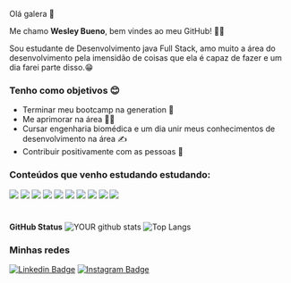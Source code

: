 Olá galera 👋

Me chamo **Wesley Bueno**, bem vindes ao meu GitHub! 🙋‍♂️

Sou estudante de Desenvolvimento java Full Stack, amo muito a área do desenvolvimento pela imensidão de coisas que ela é capaz de fazer e um dia farei parte disso.😁

### **Tenho como objetivos** 😊
- Terminar meu bootcamp na generation 💙
- Me aprimorar na área 👨‍💻
- Cursar engenharia biomédica e um dia unir meus conhecimentos de desenvolvimento na área ✍
 - Contribuir positivamente com as pessoas 🤩

### **Conteúdos que venho estudando estudando:** 
<p align="left">

<img src="https://img.shields.io/badge/HTML5-E34F26?style=for-the-badge&logo=html5&logoColor=white" />
<img src="https://img.shields.io/badge/CSS3-1572B6?style=for-the-badge&logo=css3&logoColor=white" />
<img src="https://img.shields.io/badge/TypeScript-007ACC?style=for-the-badge&logo=typescript&logoColor=white" />
<img src="https://img.shields.io/badge/Java-ED8B00?style=for-the-badge&logo=java&logoColor=white" />
<img src="https://img.shields.io/badge/Angular-DD0031?style=for-the-badge&logo=angular&logoColor=white" />
<img src="https://img.shields.io/badge/Bootstrap-563D7C?style=for-the-badge&logo=bootstrap&logoColor=white" />
<img src="https://img.shields.io/badge/jQuery-0769AD?style=for-the-badge&logo=jquery&logoColor=white" />
<img src="https://img.shields.io/badge/Spring-6DB33F?style=for-the-badge&logo=spring&logoColor=white" />
<img src="https://img.shields.io/badge/MySQL-00000F?style=for-the-badge&logo=mysql&logoColor=white" />
<img src="https://img.shields.io/badge/JavaScript-F7DF1E?style=for-the-badge&logo=javascript&logoColor=black" />

#
**GitHub Status**
![YOUR github stats](https://github-readme-stats.vercel.app/api?username=WesleyBueno&show_icons=true&theme=vue)
![Top Langs](https://github-readme-stats.vercel.app/api/top-langs/?username=WesleyBueno&show_icons=true&theme=vue)



### **Minhas redes**

[![Linkedin Badge](https://img.shields.io/badge/-Wesley%20Bueno-2931cc?style=flat-square&logo=Linkedin&logoColor=white&link=https://www.linkedin.com/in/wesley-bueno/)](https://www.linkedin.com/in/wesley-bueno/) 
[![Instagram Badge](https://img.shields.io/badge/-Instagram-2931cc?style=flat-square&logo=Instagram&logoColor=white&link=https://www.instagram.com/wesleeyy.bueno/?hl=pt-br)](https://www.instagram.com/wesleeyy.bueno/?hl=pt-br)









